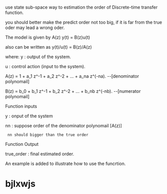 use state sub-space way to estimation the order of Discrete-time transfer function.

you should better make the predict order not too big, if it is far from the true oder may lead a wrong oder.

The model is given by           A(z) y(t) = B(z)u(t)

also can be written as          y(t)/u(t) = B(z)/A(z)

where:
  y : output of the system.
  
  u : control action (input to the system).
  
  A(z) = 1 + a_1 z^-1 + a_2 z^-2 + ... + a_na z^(-na). 
   --[denominator polynomail]
  
  B(z) = b_0 + b_1 z^-1 + b_2 z^-2 + ... + b_nb z^(-nb). 
   --[numerator polynomail]

Function inputs

y : onput of the system 

nn : suppose order of the denominator polynomail [A(z)]
     
     nn should bigger than the true order

Function Output

true_order : final estimated order.

An example is added to illustrate how to use the funcrtion.

# bjlxwjs
